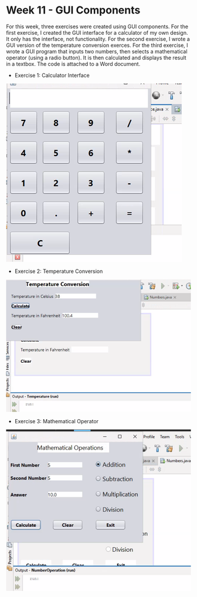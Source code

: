 # Week 11 - GUI Components

For this week, three exercises were created using GUI components. For the first exercise, I created the GUI interface for a calculator of my own design. It only has the interface, not functionality. For the second exercise, I wrote a GUI version of the temperature conversion exerces. For the third exercise, I wrote a GUI program that inputs two numbers, then selects a mathematical operator (using a radio button). It is then calculated and displays the result in a textbox. The code is attached to a Word document.

* Exercise 1: Calculator Interface

![Image1](Images/calc.PNG)

* Exercise 2: Temperature Conversion

![Image2](Images/temp.png)

* Exercise 3: Mathematical Operator

![Image3](Images/numoperations.png)
